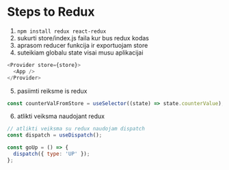 # Steps to Redux

1. `npm install redux react-redux`
2. sukurti store/index.js faila kur bus redux kodas
3. aprasom reducer funkcija ir exportuojam store
4. suteikiam globalu state visai musu aplikacijai

```js
<Provider store={store}>
  <App />
</Provider>
```

5. pasiimti reiksme is redux

```js
const counterValFromStore = useSelector((state) => state.counterValue);
```

6. atlikti veiksma naudojant redux

```js
// atlikti veiksma su redux naudojam dispatch
const dispatch = useDispatch();

const goUp = () => {
  dispatch({ type: 'UP' });
};
```
